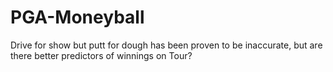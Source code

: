 # PGA-Moneyball
Drive for show but putt for dough has been proven to be inaccurate, but are there better predictors of winnings on Tour?
